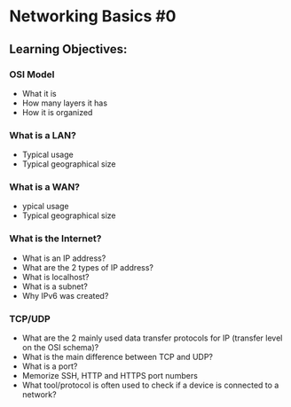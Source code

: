 # Networking Basics #0

## Learning Objectives:

### OSI Model
   * What it is
   * How many layers it has
   * How it is organized
### What is a LAN?
   * Typical usage
   * Typical geographical size

### What is a WAN?
   * ypical usage
   * Typical geographical size

### What is the Internet?

   * What is an IP address?
   * What are the 2 types of IP address?
   * What is localhost?
   * What is a subnet?
   * Why IPv6 was created?

### TCP/UDP

   * What are the 2 mainly used data transfer protocols for IP (transfer level on the OSI schema)?
   * What is the main difference between TCP and UDP?
   * What is a port?
   * Memorize SSH, HTTP and HTTPS port numbers
   * What tool/protocol is often used to check if a device is connected to a network?
